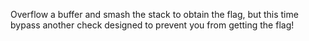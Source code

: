Overflow a buffer and smash the stack to obtain the flag, but this time bypass another check designed to prevent you from getting the flag!

